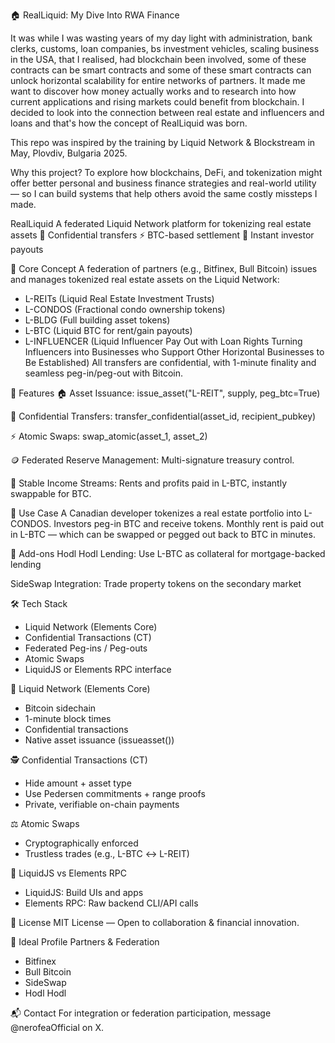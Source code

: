 🏠 RealLiquid: My Dive Into RWA Finance

It was while I was wasting years of my day light with administration, bank clerks, customs, loan companies, bs investment vehicles, scaling business in the USA, that I realised, had blockchain been involved, some of these contracts can be smart contracts and some of these smart contracts can unlock horizontal scalability for entire networks of partners. 
It made me want to discover how money actually works and to research into how current applications and rising markets could benefit from blockchain. 
I decided to look into the connection between real estate and influencers and loans and that's how the concept of RealLiquid was born.

This repo was inspired by the training by Liquid Network & Blockstream in May, Plovdiv, Bulgaria 2025. 

Why this project?
To explore how blockchains, DeFi, and tokenization might offer better personal and business finance strategies and real-world utility — so I can build systems that help others avoid the same costly missteps I made.

RealLiquid
A federated Liquid Network platform for tokenizing real estate assets
🔐 Confidential transfers
⚡ BTC-based settlement
💸 Instant investor payouts

🔑 Core Concept
A federation of partners (e.g., Bitfinex, Bull Bitcoin) issues and manages tokenized real estate assets on the Liquid Network:
- L-REITs (Liquid Real Estate Investment Trusts)
- L-CONDOS (Fractional condo ownership tokens)
- L-BLDG (Full building asset tokens)
- L-BTC (Liquid BTC for rent/gain payouts)
- L-INFLUENCER (Liquid Influencer Pay Out with Loan Rights Turning Influencers into Businesses who Support Other Horizontal Businesses to Be Established)
All transfers are confidential, with 1-minute finality and seamless peg-in/peg-out with Bitcoin.

🚀 Features
🏠 Asset Issuance:
issue_asset("L-REIT", supply, peg_btc=True)

🔐 Confidential Transfers:
transfer_confidential(asset_id, recipient_pubkey)

⚡ Atomic Swaps:
swap_atomic(asset_1, asset_2)

🪙 Federated Reserve Management:
Multi-signature treasury control.

🧾 Stable Income Streams:
Rents and profits paid in L-BTC, instantly swappable for BTC.

🧪 Use Case
A Canadian developer tokenizes a real estate portfolio into L-CONDOS.
Investors peg-in BTC and receive tokens.
Monthly rent is paid out in L-BTC — which can be swapped or pegged out back to BTC in minutes.

🔄 Add-ons
Hodl Hodl Lending:
Use L-BTC as collateral for mortgage-backed lending

SideSwap Integration:
Trade property tokens on the secondary market

🛠️ Tech Stack
- Liquid Network (Elements Core)
- Confidential Transactions (CT)
- Federated Peg-ins / Peg-outs
- Atomic Swaps
- LiquidJS or Elements RPC interface

🔗 Liquid Network (Elements Core)
- Bitcoin sidechain
- 1-minute block times
- Confidential transactions
- Native asset issuance (issueasset())

🕵️ Confidential Transactions (CT)
- Hide amount + asset type
- Use Pedersen commitments + range proofs
- Private, verifiable on-chain payments

⚖️ Atomic Swaps
- Cryptographically enforced
- Trustless trades (e.g., L-BTC ↔ L-REIT)

🧰 LiquidJS vs Elements RPC
- LiquidJS: Build UIs and apps
- Elements RPC: Raw backend CLI/API calls

📜 License
MIT License — Open to collaboration & financial innovation.

🤝 Ideal Profile Partners & Federation
- Bitfinex
- Bull Bitcoin
- SideSwap
- Hodl Hodl

📬 Contact
For integration or federation participation, message @nerofeaOfficial on X. 
